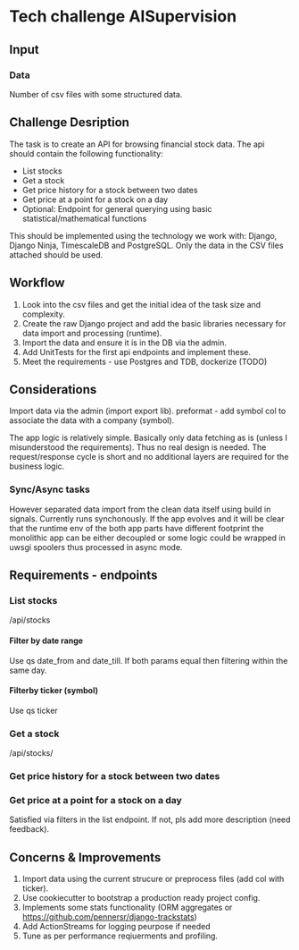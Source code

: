 # Tech challenge AISupervision

## Input

### Data

Number of csv files with some structured data.

## Challenge Desription

The task is to create an API for browsing financial stock data. The api should contain the
following functionality:

- List stocks
- Get a stock
- Get price history for a stock between two dates
- Get price at a point for a stock on a day
- Optional: Endpoint for general querying using basic statistical/mathematical functions

This should be implemented using the technology we work with: Django, Django Ninja,
TimescaleDB and PostgreSQL. Only the data in the CSV files attached should be used.

## Workflow

1. Look into the csv files and get the initial idea of the task size and complexity.
2. Create the raw Django project and add the basic libraries necessary for data import and processing (runtime).
3. Import the data and ensure it is in the DB via the admin.
4. Add UnitTests for the first api endpoints and implement these.
5. Meet the requirements - use Postgres and TDB, dockerize (TODO)

## Considerations

Import data via the admin (import export lib).
preformat - add symbol col to associate the data with a company (symbol).

The app logic is relatively simple. Basically only data fetching as is (unless I misunderstood the requirements).
Thus no real design is needed. The request/response cycle is short and no additional layers are required for the business logic.

### Sync/Async tasks

However separated data import from the clean data itself using build in signals.
Currently runs synchonously.
If the app evolves and it will be clear that the runtime env of the both app parts have different footprint the monolithic app can be either decoupled or some logic could be wrapped in uwsgi spoolers thus processed in async mode.

## Requirements - endpoints

### List stocks

/api/stocks

#### Filter by date range

Use qs date_from and date_till.
If both params equal then filtering within the same day.

#### Filterby ticker (symbol)

Use qs ticker

### Get a stock

/api/stocks/<id>

### Get price history for a stock between two dates

### Get price at a point for a stock on a day

Satisfied via filters in the list endpoint. If not, pls add more description (need feedback).

## Concerns & Improvements

1. Import data using the current strucure or preprocess files (add col with ticker).
2. Use cookiecutter to bootstrap a production ready project config.
3. Implements some stats functionality (ORM aggregates or https://github.com/pennersr/django-trackstats)
4. Add ActionStreams for logging peurpose if needed
5. Tune as per performance reqiuerments and profiling.
